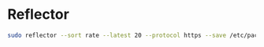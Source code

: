# Reflector

```bash
sudo reflector --sort rate --latest 20 --protocol https --save /etc/pacman.d/mirrorlist
```
